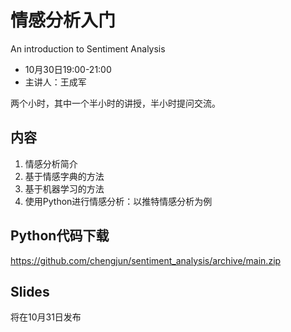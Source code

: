 

# 情感分析入门 

An introduction to Sentiment Analysis

- 10月30日19:00-21:00 
- 主讲人：王成军

两个小时，其中一个半小时的讲授，半小时提问交流。


## 内容

1. 情感分析简介
2. 基于情感字典的方法
3. 基于机器学习的方法
4. 使用Python进行情感分析：以推特情感分析为例

## Python代码下载

https://github.com/chengjun/sentiment_analysis/archive/main.zip

## Slides

将在10月31日发布

